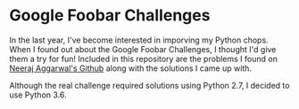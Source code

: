 # Google Foobar Challenges
In the last year, I've become interested in imporving my Python chops. When I found out about the Google Foobar Challenges, I thought I'd give them a try for fun! Included in this repository are the problems I found on [Neeraj Aggarwal's Github](https://github.com/n3a9/google-foobar) along with the solutions I came up with. 

Although the real challenge required solutions using Python 2.7, I decided to use Python 3.6. 
